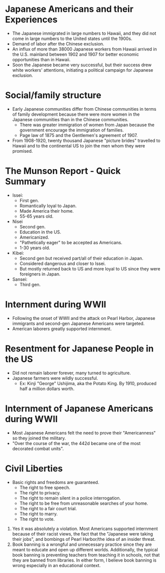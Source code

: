 # Japanese Americans and their Experiences
- The Japanese immigrated in large numbers to Hawaii, and they did not come in large numbers to the United states until the 1900s.
- Demand of labor after the Chinese exclusion.
- An influx of more than 38000 Japanese workers from Hawaii arrived in the U.S. mainland between 1902 and 1907 for better economic opportunities than in Hawaii.
- Soon the Japanese became very successful, but their success drew white workers' attentions, initiating a political campaign for Japanese exclusion.
# Social/family structure
- Early Japanese communities differ from Chinese communities in terms of family development because there were more women in the Japanese communities than in the Chinese communities.
	- There was greater immigration of women from Japan because the government encourage the immigration of families.
	- Page law of 1875 and the Gentlemen's agreement of 1907.
- From 1908-1920, twenty thousand Japanese "picture brides" travelled to Hawaii and to the continental US to join the men whom they were promised.
# The Munson Report - Quick Summary
- Issei:
	- First gen.
	- Romantically loyal to Japan.
	- Made America their home.
	- 55-65 years old.
- Nisei
	- Second gen.
	- Education in the US.
	- Americanized.
	- "Pathetically eager" to be accepted as Americans.
	- 1-30 years old.
- Kibei:
	- Second gen but received part/all of their education in Japan.
	- Considered dangerous and closer to Issei.
	- But mostly returned back to US and more loyal to US since they were foreigners in Japan.
- Sansei:
	- Third gen.
# Internment during WWII
- Following the onset of WWII and the attack on Pearl Harbor, Japanese immigrants and second-gen Japanese Americans were targeted.
- American laborers greatly supported internment.
# Resentment for Japanese People in the US
- Did not remain laborer forever, many turned to agriculture.
- Japanese farmers were wildly successful.
	- Ex: Kinji "George" Ushijima, aka the Potato King. By 1910, produced half a million dollars worth.
# Internment of Japanese Americans during WWII
- Most Japanese Americans felt the need to prove their "Americanness" so they joined the military.
- "Over the course of the war, the 442d became one of the most decorated combat units".
# Civil Liberties
- Basic rights and freedoms are guaranteed.
	- The right to free speech.
	- The right to privacy.
	- The right to remain silent in a police interrogation.
	- The right to be free from unreasonable searches of your home.
	- The right to a fair court trial.
	- The right to marry.
	- The right to vote.

1. Yes it was absolutely a violation. Most Americans supported internment because of their racist views, the fact that the "Japanese were taking their jobs", and bombings of Pearl Harbor/the idea of an insider threat.
2. Book banning is a wrongful and unnecessary practice since they are meant to educate and open up different worlds. Additionally, the typical book banning is preventing teachers from teaching it in schools, not that they are banned from libraries. In either form, I believe book banning is wrong especially in an educational context.